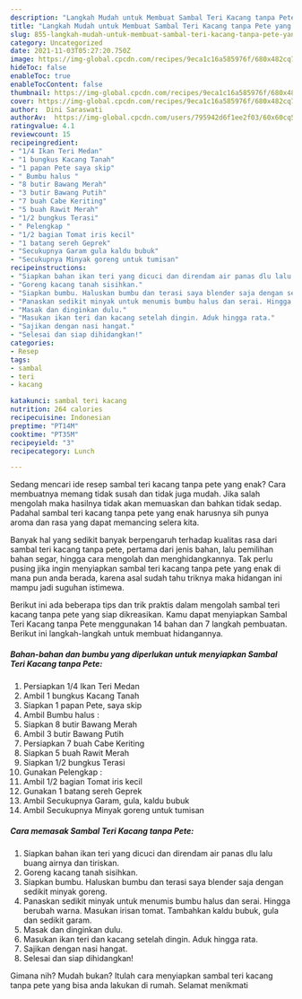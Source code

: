 ```yaml
---
description: "Langkah Mudah untuk Membuat Sambal Teri Kacang tanpa Pete yang Lezat"
title: "Langkah Mudah untuk Membuat Sambal Teri Kacang tanpa Pete yang Lezat"
slug: 855-langkah-mudah-untuk-membuat-sambal-teri-kacang-tanpa-pete-yang-lezat
category: Uncategorized
date: 2021-11-03T05:27:20.750Z
image: https://img-global.cpcdn.com/recipes/9eca1c16a585976f/680x482cq70/sambal-teri-kacang-tanpa-pete-foto-resep-utama.jpg
hideToc: false
enableToc: true
enableTocContent: false
thumbnail: https://img-global.cpcdn.com/recipes/9eca1c16a585976f/680x482cq70/sambal-teri-kacang-tanpa-pete-foto-resep-utama.jpg
cover: https://img-global.cpcdn.com/recipes/9eca1c16a585976f/680x482cq70/sambal-teri-kacang-tanpa-pete-foto-resep-utama.jpg
author:  Dini Saraswati
authorAv:  https://img-global.cpcdn.com/users/795942d6f1ee2f03/60x60cq50/avatar.jpg
ratingvalue: 4.1
reviewcount: 15
recipeingredient:
- "1/4 Ikan Teri Medan"
- "1 bungkus Kacang Tanah"
- "1 papan Pete saya skip"
- " Bumbu halus "
- "8 butir Bawang Merah"
- "3 butir Bawang Putih"
- "7 buah Cabe Keriting"
- "5 buah Rawit Merah"
- "1/2 bungkus Terasi"
- " Pelengkap "
- "1/2 bagian Tomat iris kecil"
- "1 batang sereh Geprek"
- "Secukupnya Garam gula kaldu bubuk"
- "Secukupnya Minyak goreng untuk tumisan"
recipeinstructions:
- "Siapkan bahan ikan teri yang dicuci dan direndam air panas dlu lalu buang airnya dan tiriskan."
- "Goreng kacang tanah sisihkan."
- "Siapkan bumbu. Haluskan bumbu dan terasi saya blender saja dengan sedikit minyak goreng."
- "Panaskan sedikit minyak untuk menumis bumbu halus dan serai. Hingga berubah warna. Masukan irisan tomat. Tambahkan kaldu bubuk, gula dan sedikit garam."
- "Masak dan dinginkan dulu."
- "Masukan ikan teri dan kacang setelah dingin. Aduk hingga rata."
- "Sajikan dengan nasi hangat."
- "Selesai dan siap dihidangkan!"
categories:
- Resep
tags:
- sambal
- teri
- kacang

katakunci: sambal teri kacang 
nutrition: 264 calories
recipecuisine: Indonesian
preptime: "PT14M"
cooktime: "PT35M"
recipeyield: "3"
recipecategory: Lunch

---
```



Sedang mencari ide resep sambal teri kacang tanpa pete yang enak? Cara membuatnya memang tidak susah dan tidak juga mudah. Jika salah mengolah maka hasilnya tidak akan memuaskan dan bahkan tidak sedap. Padahal sambal teri kacang tanpa pete yang enak harusnya sih punya aroma dan rasa yang dapat memancing selera kita.


Banyak hal yang sedikit banyak berpengaruh terhadap kualitas rasa dari sambal teri kacang tanpa pete, pertama dari jenis bahan, lalu pemilihan bahan segar, hingga cara mengolah dan menghidangkannya. Tak perlu pusing jika ingin menyiapkan sambal teri kacang tanpa pete yang enak di mana pun anda berada, karena asal sudah tahu triknya maka hidangan ini mampu jadi suguhan istimewa.




Berikut ini ada beberapa tips dan trik praktis dalam mengolah sambal teri kacang tanpa pete yang siap dikreasikan. Kamu dapat menyiapkan Sambal Teri Kacang tanpa Pete menggunakan 14 bahan dan 7 langkah pembuatan. Berikut ini langkah-langkah untuk membuat hidangannya.

<!--inarticleads1-->

##### Bahan-bahan dan bumbu yang diperlukan untuk menyiapkan Sambal Teri Kacang tanpa Pete:

1. Persiapkan 1/4 Ikan Teri Medan
1. Ambil 1 bungkus Kacang Tanah
1. Siapkan 1 papan Pete, saya skip
1. Ambil  Bumbu halus :
1. Siapkan 8 butir Bawang Merah
1. Ambil 3 butir Bawang Putih
1. Persiapkan 7 buah Cabe Keriting
1. Siapkan 5 buah Rawit Merah
1. Siapkan 1/2 bungkus Terasi
1. Gunakan  Pelengkap :
1. Ambil 1/2 bagian Tomat iris kecil
1. Gunakan 1 batang sereh Geprek
1. Ambil Secukupnya Garam, gula, kaldu bubuk
1. Ambil Secukupnya Minyak goreng untuk tumisan




<!--inarticleads2-->

##### Cara memasak Sambal Teri Kacang tanpa Pete:

1. Siapkan bahan ikan teri yang dicuci dan direndam air panas dlu lalu buang airnya dan tiriskan.
1. Goreng kacang tanah sisihkan.
1. Siapkan bumbu. Haluskan bumbu dan terasi saya blender saja dengan sedikit minyak goreng.
1. Panaskan sedikit minyak untuk menumis bumbu halus dan serai. Hingga berubah warna. Masukan irisan tomat. Tambahkan kaldu bubuk, gula dan sedikit garam.
1. Masak dan dinginkan dulu.
1. Masukan ikan teri dan kacang setelah dingin. Aduk hingga rata.
1. Sajikan dengan nasi hangat.
1. Selesai dan siap dihidangkan!



Gimana nih? Mudah bukan? Itulah cara menyiapkan sambal teri kacang tanpa pete yang bisa anda lakukan di rumah. Selamat menikmati
